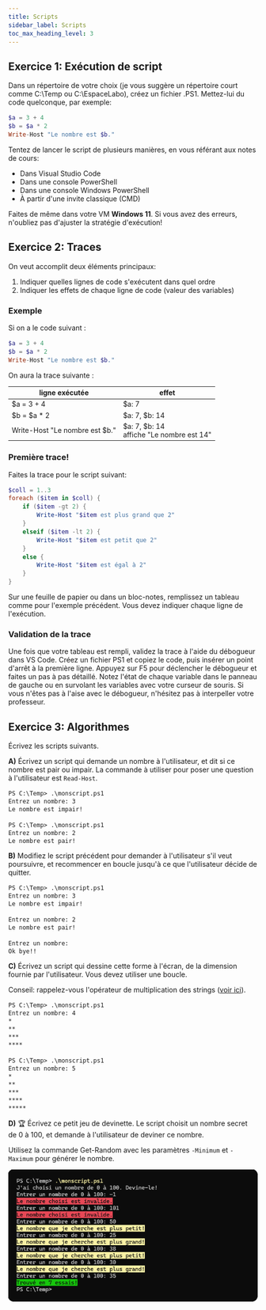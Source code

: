```yaml
---
title: Scripts
sidebar_label: Scripts
toc_max_heading_level: 3
---
```



## Exercice 1: Exécution de script

Dans un répertoire de votre choix (je vous suggère un répertoire court comme C:­\Temp ou C:\EspaceLabo), créez un fichier .PS1. Mettez-lui du code quelconque, par exemple:

```powershell  showLineNumbers
$a = 3 + 4
$b = $a * 2
Write-Host "Le nombre est $b."
```

Tentez de lancer le script de plusieurs manières, en vous référant aux notes de cours:

- Dans Visual Studio Code
- Dans une console PowerShell
- Dans une console Windows PowerShell
- À partir d'une invite classique (CMD)

Faites de même dans votre VM **Windows 11**. Si vous avez des erreurs, n'oubliez pas d'ajuster la stratégie d'exécution!



## Exercice 2: Traces

On veut accomplit deux éléments principaux:
1. Indiquer quelles lignes de code s'exécutent dans quel ordre
2. Indiquer les effets de chaque ligne de code (valeur des variables)

### Exemple

<Row>

<Column>

Si on a le code suivant :
```powershell  showLineNumbers
$a = 3 + 4
$b = $a * 2
Write-Host "Le nombre est $b."
```

</Column>
<Column>
On aura la trace suivante :

| ligne exécutée | effet                             |
|-----------------|-----------------------------------|
| $a = 3 + 4       | $a: 7                             |
| $b = $a * 2      | $a: 7, $b: 14                     |
| Write-Host "Le nombre est $b." | $a: 7, $b: 14<br/>affiche "Le nombre est 14" |

</Column>
</Row>

### Première trace!

Faites la trace pour le script suivant:

```powershell showLineNumbers
$coll = 1..3
foreach ($item in $coll) {
    if ($item -gt 2) {
        Write-Host "$item est plus grand que 2"
    }
    elseif ($item -lt 2) {
        Write-Host "$item est petit que 2"
    }
    else {
        Write-Host "$item est égal à 2"
    }
}
```

Sur une feuille de papier ou dans un bloc-notes, remplissez un tableau comme pour l'exemple précédent. Vous devez indiquer chaque ligne de l'exécution.


### Validation de la trace

Une fois que votre tableau est rempli, validez la trace à l'aide du débogueur dans VS Code. Créez un fichier PS1 et copiez le code, puis insérer un point d'arrêt à la première ligne. Appuyez sur F5 pour déclencher le débogueur et faites un pas à pas détaillé. Notez l'état de chaque variable dans le panneau de gauche ou en survolant les variables avec votre curseur de souris. Si vous n'êtes pas à l'aise avec le débogueur, n'hésitez pas à interpeller votre professeur.



## Exercice 3: Algorithmes

Écrivez les scripts suivants.


**A)** Écrivez un script qui demande un nombre à l'utilisateur, et dit si ce nombre est pair ou impair. La commande à utiliser pour poser une question à l'utilisateur est `Read-Host`.


```
PS C:\Temp> .\monscript.ps1
Entrez un nombre: 3
Le nombre est impair!

PS C:\Temp> .\monscript.ps1
Entrez un nombre: 2
Le nombre est pair!
```


**B)** Modifiez le script précédent pour demander à l'utilisateur s'il veut poursuivre, et recommencer en boucle jusqu'à ce que l'utilisateur décide de quitter.


```
PS C:\Temp> .\monscript.ps1
Entrez un nombre: 3
Le nombre est impair!

Entrez un nombre: 2
Le nombre est pair!

Entrez un nombre:
Ok bye!!
```


**C)** Écrivez un script qui dessine cette forme à l'écran, de la dimension fournie par l'utilisateur. Vous devez utiliser une boucle.

Conseil: rappelez-vous l'opérateur de multiplication des strings ([voir ici](/notions/powershell/strings#répétition)).

```
PS C:\Temp> .\monscript.ps1
Entrez un nombre: 4
*
**
***
****

PS C:\Temp> .\monscript.ps1
Entrez un nombre: 5
*
**
***
****
*****
```


**D)** 🏆 Écrivez ce petit jeu de devinette. Le script choisit un nombre secret de 0 à 100, et demande à l'utilisateur de deviner ce nombre.

Utilisez la commande Get-Random avec les paramètres `-Minimum` et `-Maximum` pour générer le nombre.

![ex7d](assets/ex7d.png)

